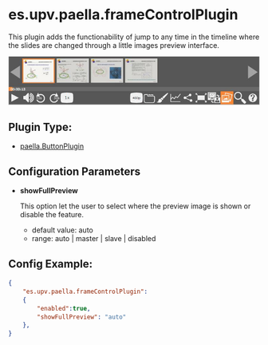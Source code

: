 ---
---

# es.upv.paella.frameControlPlugin

This plugin adds the functionability of jump to any time in the timeline where the slides are changed through a little images preview interface.

![](images/frameControlPlugin.jpg)

## Plugin Type:
- [paella.ButtonPlugin](../developer/plugin_types.md)

## Configuration Parameters

* **showFullPreview**

	This option let the user to select where the preview image is shown or disable the feature.
	- default value: auto
	- range: auto | master | slave | disabled


## Config Example:

```json
{
	"es.upv.paella.frameControlPlugin": 
	{
		"enabled":true,
		"showFullPreview": "auto"
	},
}
```
